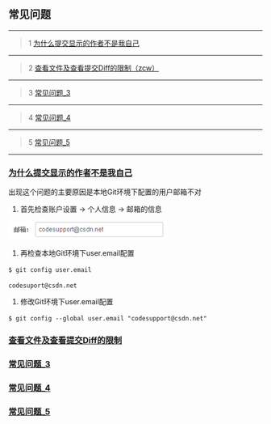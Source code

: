 ## 常见问题

----------
> 1 [为什么提交显示的作者不是我自己](#Q1)

----------
> 2 [查看文件及查看提交Diff的限制（zcw）](#Q2)

----------
> 3 [常见问题_3](#Q3)

----------
> 4 [常见问题_4](#Q4)

----------
> 5 [常见问题_5](#Q5)

----------

### [为什么提交显示的作者不是我自己](id:Q1)
出现这个问题的主要原因是本地Git环境下配置的用户邮箱不对

1. 首先检查账户设置 -> 个人信息 -> 邮箱的信息

![](images/FAQ_0_10_1.png)

1. 再检查本地Git环境下user.email配置

`$ git config user.email`

`codesuport@csdn.net`

1. 修改Git环境下user.email配置

`$ git config --global user.email "codesupport@csdn.net"`


### [查看文件及查看提交Diff的限制](id:Q2)


### [常见问题_3](id:Q3)


### [常见问题_4](id:Q4)


### [常见问题_5](id:Q5)

